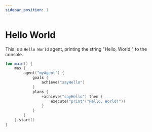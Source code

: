 ```yaml
---
sidebar_position: 1
---
```


# Hello World

This is a `Hello World` agent, printing the string "Hello, World!" to the console. 

```kt showLineNumbers
fun main() {
    mas {
        agent("myAgent") {
            goals {
                achieve("sayHello")
            }
            plans {
                +achieve("sayHello") then {
                    execute("print"("Hello, World!"))
                }
            }
        }
    }.start()
}
```
